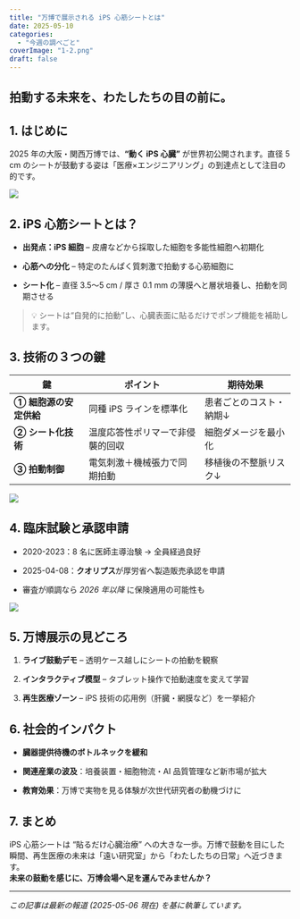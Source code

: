 ```yaml
---
title: "万博で展示される iPS 心筋シートとは"
date: 2025-05-10
categories: 
  - "今週の調べごと"
coverImage: "1-2.png"
draft: false
---
```


## 拍動する未来を、わたしたちの目の前に。

## 1\. はじめに

2025 年の大阪・関西万博では、**“動く iPS 心臓”** が世界初公開されます。直径 5 cm のシートが鼓動する姿は「医療×エンジニアリング」の到達点として注目の的です。

![](images/11.png)

## 2\. iPS 心筋シートとは？

- **出発点：iPS 細胞** – 皮膚などから採取した細胞を多能性細胞へ初期化

- **心筋への分化** – 特定のたんぱく質刺激で拍動する心筋細胞に

- **シート化** – 直径 3.5〜5 cm / 厚さ 0.1 mm の薄膜へと層状培養し、拍動を同期させる

> 💡 シートは“自発的に拍動”し、心臓表面に貼るだけでポンプ機能を補助します。

## 3\. 技術の３つの鍵

| 鍵 | ポイント | 期待効果 |
| --- | --- | --- |
| **① 細胞源の安定供給** | 同種 iPS ラインを標準化 | 患者ごとのコスト・納期↓ |
| **② シート化技術** | 温度応答性ポリマーで非侵襲的回収 | 細胞ダメージを最小化 |
| **③ 拍動制御** | 電気刺激＋機械張力で同期拍動 | 移植後の不整脈リスク↓ |

![](images/22.png)

## 4\. 臨床試験と承認申請

- 2020-2023：8 名に医師主導治験 → 全員経過良好

- 2025-04-08：**クオリプス**が厚労省へ製造販売承認を申請

- 審査が順調なら _2026 年以降_ に保険適用の可能性も

![](images/2-2.png)

## 5\. 万博展示の見どころ

1. **ライブ鼓動デモ** – 透明ケース越しにシートの拍動を観察

3. **インタラクティブ模型** – タブレット操作で拍動速度を変えて学習

5. **再生医療ゾーン** – iPS 技術の応用例（肝臓・網膜など）を一挙紹介

## 6\. 社会的インパクト

- **臓器提供待機のボトルネックを緩和**

- **関連産業の波及**：培養装置・細胞物流・AI 品質管理など新市場が拡大

- **教育効果**：万博で実物を見る体験が次世代研究者の動機づけに

## 7\. まとめ

iPS 心筋シートは “貼るだけ心臓治療” への大きな一歩。万博で鼓動を目にした瞬間、再生医療の未来は「遠い研究室」から「わたしたちの日常」へ近づきます。  
**未来の鼓動を感じに、万博会場へ足を運んでみませんか？**

* * *

_この記事は最新の報道 (2025-05-06 現在) を基に執筆しています。_
